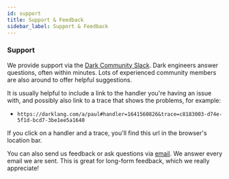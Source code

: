 ```yaml
---
id: support
title: Support & Feedback
sidebar_label: Support & Feedback
---
```


### Support

We provide support via the
[Dark Community Slack](https://darklang.com/slack-invite). Dark engineers answer
questions, often within minutes. Lots of experienced community members are also
around to offer helpful suggestions.

It is usually helpful to include a link to the handler you're having an issue
with, and possibly also link to a trace that shows the problems, for example:

- `https://darklang.com/a/paul#handler=1641560826&trace=c8183003-d74e-5f1d-bcd7-3be1ee5a1640`

If you click on a handler and a trace, you'll find this url in the browser's
location bar.

You can also send us feedback or ask questions via
[email](mailto:feedback@darklang.com). We answer every email we are sent. This
is great for long-form feedback, which we really appreciate!
